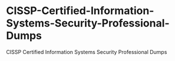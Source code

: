 # CISSP-Certified-Information-Systems-Security-Professional-Dumps
CISSP Certified Information Systems Security Professional Dumps
